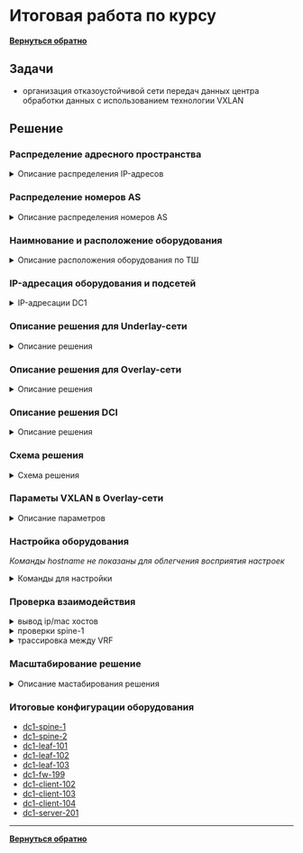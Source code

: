# Итоговая работа по курсу
[**Вернуться обратно**](https://github.com/takmenevag/otus-dc-design/tree/main/)
## Задачи
- организация отказоустойчивой сети передач данных центра обработки данных с использованием технологии VXLAN

## Решение

### Распределение адресного пространства
<details>
  <summary>Описание распределения IP-адресов </summary>

#### Описание:
- для площадки DC1, DC2 и DC**I** испольузется блок IP-адресов 10.Х.0.0/12
- для каджого POD в DC1 и DC2 испольузется блок IP-адресов 10.Х.0.0/14
- каждый POD в DC1 и DC2 испольузется блок IP-адресов 10.Х.0.0/14
- в каждом POD выделяется:
	- блок /15 для адресации "шкафонезависимых" сегментов в DC
	- блок /16 для адресации "шкафозависимых" сегментов в DC
	- блок /16 выделяется в резевр
- в блок /16 для POD выделяется:
	- блок /23 для каждого ТШ (до 100 шт.)
	- блок /25 для каждого spine (до 124 leaf на POD)
	- блок /25 для каждого border leaf (+/25 в резерв)
	- блок /23 для loopback интерфейсов сетевого оборудования
- адресация для сервисов и огранизации взаимодействии между ЦОД назначается из блока DCI

---
#### Вернеуровневые IP-блоки
|Блок IP-адресов |Назначение|
|:-				|:-|
|10.0.0.0/8		|Блок сетей|
|10.0.0.0/12	|DC**I**|
|10.16.0.0/12	|DC1|
|10.32.0.0/12	|DC2|
|10.48.0.0/12	|DC резерв|
|10.64.0.0/12	|DC резерв|
|10.80.0.0/12	|DC резерв|
|10.96.0.0/12	|DC резерв|
|10.112.0.0/12	|DC резерв|
|10.128.0.0/12	|резерв|
|...			|...|
|10.240.0.0/12	|резерв|

---
#### IP-блоки DCI
|Блок IP-адресов |Назначение|
|:-				|:-|
|10.0.0.0/12	|DCI|
|10.0.0.0/16	|транспорт|
|10.1.0.0/16	|резерв транспорт|
|10.8.0.0/15	|резерв|
|10.4.0.0/14	|резерв|
|10.8.0.0/14	|сервисы DC-независимые|
|10.12.0.0/14	|резерв сервисы|
|||
|10.8.0.0/14	|DCI сервисы|
|10.8.0.0/16	|сервисы|
|10.9.0.0/16	|резерв|
|10.10.0.0/15	|резерв|
|||	
|10.8.0.0/16	|DCI сервисы|
|10.8.10.0/24	|vlan10|
|10.8.20.0/24	|vlan20|
|10.8.30.0/24	|vlan30|
|10.8.40.0/24	|vlan40|

---
#### IP-блоки DC1
|Блок IP-адресов |Назначение|
|:-				|:-|
|10.16.0.0/12	|DC1|
|10.16.0.0/14	|POD1|
|10.20.0.0/14	|POD2|
|10.24.0.0/14	|резерв|
|10.28.0.0/14	|резерв|
|||
|10.16.0.0/14	|POD1|
|10.16.0.0/16	|Cеть|
|10.17.0.0/16	|ТШ+резевр|
|10.18.0.0/15	|резерв|
|||
|10.16.0.0/14	|POD1|
|10.16.0.0/16	|Cеть|
|10.17.0.0/16	|ТШ+резевр|
|10.18.0.0/15	|резерв|
---

</details>

### Распределение номеров AS
<details>
  <summary>Описание распределения номеров AS</summary>

#### Примечание:
- наименование АСО взята из распределения для 4 байтных номеров AS (leaf > 70 шт.)
- нумерация AS для лабы взята из распределения для 2 байтных номеров AS (leaf < 70 шт.) для облегчения диагностики

В связи с чем ниже приведены 2 варианта распределения номеров AS

---  
#### Для случая 2xDC, 2xPOD или 4xDC, 1xPOD, leaf < 70 шт.
|Тип	|Номер AS	|X,DC/POD 	|Y|
|:-		|:-			|:-			|:-|
|sspine	|65x00		|1-4		|-|	
|spine	|65x0y		|1-4		|1-8|
|leaf	|65xyy		|1-4		|11-84|
|boleaf	|65xyy		|1-4		|85-90|
|fw		|65xyy		|1-4		|91-95|
|br		|65xyy		|1-4		|96-99|
|host	|646yy		|1 DC/POD	|0-99|
|host	|647yy		|2 DC/POD	|0-99|
|host	|648yy		|3 DC/POD	|0-99|
|host	|649yy		|4 DC/POD	|0-99|

---
#### Для остальных вариантов DC/POD или leaf > 70 шт.
|		|	|DC		|POD	|ТШ		|Тип	|Номер|
|:-		|:-	|:-		|:-		|:-		|:-		|:-|
|**AS**	|42	|Х		|Х		|ХXX	|ХX		|Х|

#### Соответствие типа оборудования и его номера
|Тип| Оборудование|
|:-	|:-|
|0	|host|
|1	|leaf|
|2	|spine|
|3	|sspine|
|4	|fw|
|5	|-|
|6	|-|
|7	|-|
|8	|-|
|9	|br|


#### Наимнование АСО
dcX-pX-rXXX-XX-X

---
</details>

### Наимнование и расположение оборудования
<details>
  <summary>Описание расположения оборудования по ТШ </summary>

#### Примечание:
- в первой таблице приведено расположение оборудования для первых 20 ТШ
- во второй таблице оставлено оборудования для лабы
В связи с чем ниже приведены 2 варианта распределения номеров AS
--- 
#### Расположение оборудования по ТШ с резервированием места
|ТШ	|АСО	|Номер	|Примечание|
|:-	|:-		|:-		|:-|
|1	|кроссы	|-		|-|
|2	|spine	|1		||
|2	|spine	|2		|резерв|
|2	|boleaf	|1		||
|2	|boleaf	|2		|резерв|
|3	|leaf		|1,2		||
|4	|leaf		|1,2		|резерв|
|5	|leaf		|1,2		|резерв|
|6	|leaf		|1,2		|резерв|
|7	|leaf		|1,2		|резерв|
|8	|leaf		|1,2		|резерв|
|9	|fw		|1		||
|10	|br		|1		||
|11	|кроссы	|-		|-|
|12	|spine	|1		||
|12	|spine	|2		|резерв|
|12	|boleaf	|1		||
|12	|boleaf	|2		|резерв|
|13	|leaf		|1,2		||
|14	|leaf		|1,2		|резерв|
|15	|leaf		|1,2		|резерв|
|16	|leaf		|1,2		|резерв|
|17	|leaf		|1,2		|резерв|
|18	|leaf		|1,2		|резерв|
|19	|fw		|1		||
|20	|br		|1		|| 

---
#### Итоговая таблица наименования и расположения в DC1</summary>
В лабе взяты AS 65xxx для облегчения диагностики
|ТШ	|Имя для ASN		|Оборудование	|Номер AS	|Cокращение	|AS лаба|
|:-	|:-				|:-				|:-			|:-			|:-|
|2	|dc1-p1-r002-02-1	|dc1-p1-r002-sp-1	|4211002021	|spine-1		|65101|
|12	|dc1-p1-r012-02-1	|dc1-p1-r012-sp-1	|4211012021	|spine-2		|65101|
|3	|dc1-p1-r003-01-1	|dc1-p1-r003-lf-1	|4211003011	|leaf-11		|65111|
|3	|dc1-p1-r003-01-2	|dc1-p1-r003-lf-2	|4211003012	|leaf-12		|65112|
|13	|dc1-p1-r013-01-1	|dc1-p1-r013-lf-1	|4211013011	|leaf-13		|65113|
|13	|dc1-p1-r013-01-2	|dc1-p1-r013-lf-2	|4211013012	|leaf-14		|65114|
|2	|dc1-p1-r002-01-1	|dc1-p1-r002-blf-1	|4211002011	|boleaf-187		|65187|
|12	|dc1-p1-r012-01-1	|dc1-p1-r012-blf-1	|4211012011	|boleaf-188		|65188|
|9	|dc1-p1-r009-04-1	|dc1-p1-r009-fw-1	|4211009041	|fw-1			|65190|
|19	|dc1-p1-r019-04-1	|dc1-p1-r019-fw-1	|4211019041	|fw-2			|65190|
|10	|dc1-p1-r010-09-1	|dc1-p1-r010-br-1	|4211010091	|br-1			|65196|
|20	|dc1-p1-r020-09-1	|dc1-p1-r020-br-1	|4211020091	|br-2			|65197|
---
</details>

### IP-адресация оборудования и подсетей
<details>
  <summary>IP-адресации DC1</summary>
  
#### В лабе подписи интерфейсов совпадают с 4 октетом loopback (для облегчения просмотра)
|Оборудование	|Интерфейс	|IP-адрес				|Назначение|
|:-				|:-			|:-					|:-|
|dc1-p1-r002-sp-1	|Loopback0	|10.16.254.1/32		|-|
|dc1-p1-r002-sp-1	|Eth1		|10.16.250.0/31		|sp1-lf.11|
|dc1-p1-r002-sp-1	|Eth2		|10.16.250.2/31		|sp1-lf.12|
|dc1-p1-r002-sp-1	|Eth3		|10.16.250.4/31		|sp1-lf.13|
|dc1-p1-r002-sp-1	|Eth4		|10.16.250.6/31		|sp1-lf.14|
|dc1-p1-r002-sp-1	|Eth5		|10.16.250.124/31	|sp1-blf.187|
|dc1-p1-r002-sp-1	|Eth6		|10.16.250.126/31	|sp1-blf.188|
| | | | |
|dc1-p1-r012-sp-1	|Loopback0	|10.16.254.2/32 	|-|
|dc1-p1-r012-sp-1	|Eth1		|10.16.251.0/31		|sp2-lf.11|
|dc1-p1-r012-sp-1	|Eth2		|10.16.251.2/31		|sp2-lf.12|
|dc1-p1-r012-sp-1	|Eth3		|10.16.251.4/31		|sp2-lf.13|
|dc1-p1-r012-sp-1	|Eth4		|10.16.251.6/31		|sp2-lf.14|
|dc1-p1-r012-sp-1	|Eth5		|10.16.251.124/31	|sp2-blf.187|
|dc1-p1-r012-sp-1	|Eth6		|10.16.251.126/31	|sp2-blf.188|
| | | | |
|dc1-p1-r003-lf-1	|Loopback0	|10.16.254.11/32 	|-|
|dc1-p1-r003-lf-1	|Eth1		|10.16.250.1/31		|sp1-lf.11|
|dc1-p1-r003-lf-1	|Eth2		|10.16.251.1/31		|sp2-lf.11|
|dc1-p1-r003-lf-2	|Loopback0	|10.16.254.12/32 		|-|
|dc1-p1-r003-lf-2	|Eth1		|10.16.250.3/31		|sp1-lf.12|
|dc1-p1-r003-lf-2	|Eth2		|10.16.251.3/31		|sp2-lf.12|
| | | | |
|dc1-p1-r013-lf-1	|Loopback0	|10.16.254.13/32 	|-|
|dc1-p1-r013-lf-1	|Eth1		|10.16.250.5/31		|sp1-lf.13|
|dc1-p1-r013-lf-1	|Eth2		|10.16.251.5/31		|sp2-lf.13|
|dc1-p1-r013-lf-2	|Loopback0	|10.16.254.14/32 	|-|
|dc1-p1-r013-lf-2	|Eth1		|10.16.250.7/31		|sp1-lf.14|
|dc1-p1-r013-lf-2	|Eth2		|10.16.251.7/31		|sp2-lf.14|
| | | | |
|dc1-p1-r002-blf-1	|Loopback0	|10.16.254.187/32 	|-|
|dc1-p1-r002-blf-1	|Eth1		|10.16.250.125/31	|sp1-blf.187|
|dc1-p1-r002-blf-1	|Eth2		|10.16.251.125/31	|sp2-blf.187|
|dc1-p1-r012-blf-1	|Loopback0	|10.16.254.188/32 	|-|
|dc1-p1-r012-blf-1	|Eth1		|10.16.250.127/31	|sp1-blf.188|
|dc1-p1-r012-blf-1	|Eth2		|10.16.251.127/31	|sp2-blf.188|
| | | | |
|dc1-p1-r003-lf-1	|Po7		|10.8.10.254/24	|Клиентская сеть, VLAN 10|
|dc1-p1-r003-lf-1	|Po8		|10.8.20.254/24	|Клиентская сеть, VLAN 20|
|dc1-p1-r013-lf-1	|Po7		|10.8.10.254/24	|Клиентская сеть, VLAN 10|
|dc1-p1-r013-lf-1	|Po8		|10.8.20.254/24	|Клиентская сеть, VLAN 20|
|dc1-lfaf-103		|Eth7	|10.8.20.254/24	|Клиентская сеть, VLAN 20|
|dc1-lfaf-103		|Eth8	|10.8.30.254/24	|Клиентская сеть, VLAN 30|
| | | | |
|dc1-client-102		|Eth0	|10.8.20.102/24	|Клиентская сеть, VLAN 20|
|dc1-client-103		|Eth0	|10.8.30.103/24	|Клиентская сеть, VLAN 30|
|dc1-client-104		|Po8		|10.8.40.104/24	|Клиентская сеть, VLAN 10|
|dc1-server-201	|Po7		|10.8.10.201/24	|Клиентская сеть, VLAN 10|
|dc1-server-201	|Po7		|10.8.20.201/24	|Клиентская сеть, VLAN 20|
|dc1-server-201	|Po7		|10.8.30.201/24	|Клиентская сеть, VLAN 30|
</details>


### Описание решения для Underlay-сети

<details>
  <summary>Описание решения</summary>

#### Описание

С точки зрения физической коммутации в решение предполагается:
- подключение к spine только leaf и border leaf
- подключение к leaf только хостов
- подключение к border leaf
  - DCI-каналов связи
  - межсетевых экранов площадки

В решении используется протокол маршрутизации eBGP со следующими параметрами:
- все spine одного POD в каждом DC размещены в одной AS 65x0y, где x - DC/POD, y -  третий октет в loopback первого spine POD (.y.)
- каждый leaf размещен в свой AS: leaf-xYY в AS 65xYY, где x - DC/POD, y - из третьего октета loopback leaf (.1yy.)
- на spine используются динамические peer-group с фильтром по номеру AS и транзитному блоку /25
- на leaf используются статические peer-group
- настроены keepalive-интервал 3 сек, hold time 9 сек.
- настроен maximum-paths равным 8 (по максимальному числу spine)
- настроен BGP routing updates интервал равным 0  (neighbor out-delay, установлен в 0 по умолчанию)
- настроена administrative distance равна 20 (по рекомендации Arista из предоставленной ссылке, возможно из-за iBGP между leaf в паре)
- отключена автоматическая активация BGP AFI/SFI ipv4 unicast (в данной лабе это было не обязательно)
- включен режим multi-agent model (поддежка redistribute в BGP AFI/SFI ipv4 unicast)
- включена аутентификация BGP-соседа
- настроено взаимодействие с протоколом bfd для улучшения сходимости сети
- таймеры bfd выбраны такие, чтобы сессии в EVE-NG флапали реже
</details>

  
### Описание решения для Overlay-сети
<details>
  <summary>Описание решения</summary>

В решении используется следующие параметры:
- общие параметры:
	- в overlay используется интерфейс Loopback0 на spine и leaf
	- настроено соседство между spine и leaf для BGP AFI/SFI l2vpn evpn
	- команда neighbor XXX next-hop-unchanged используется для сохранения next-hop-адреса leaf-коммутатора
	- команда redistribute learned используется для анонса MAC-адреса локальных хостов как EVPN type-2 маршрутов
	- команда neighbor XXX send-community extended используется для работы EVPN (импорта, экспорта маршрутов)
	- для маршрутизации трафика в сетевой фабрики используется модель Symmetric IRB
	- механизм ARP Suppression на коммуаторах Arista включен по умолчанию
- маршрутизация клиентских сетей:
	- для настройки шлюза на VTEP используется технология anycast gateway
	- команда ip address virtual используется для задания единого IP-адреса для anycast gateway на всех VTEP, выполняющих функцию шлюза для VLAN
	- команда ip virtual-router mac-address используется для задания единого MAC-адреса для anycast gateway, на всех VTEP, выполняющих функцию шлюза для VLAN
- параметры VNI:
	- номер L2VNI выбирается так - 1ХХХХ, где ХХХХ номер VLAN до 4000
	- номер L3VNI выбирается так - 04YYY, где 4YYY номер VLAN после 4000. Понятно что всего VLAN - 4096 
	- номер L3VNI соотносится с номером VLAN, т.к. у части вендоров L3VNI должен соответствовать VLAN
	- номер tenant выбирается так - YYY, где YYY берется из номера L3VNI (tenant-1 -> L3VNI 4001)
- параметры RT, RT:
	- параметр RD L2VNI настраивается через auto. Коммутатор сам выставляет в RID:VLAN
	- параметр RD L3VNI настраивается вручную и задается как RID:VLAN
	- параметр RT L2VNI и L3VNI настраивается вручную, чтобы он совпадал на всех VTEP, находящихся в разных AS
	- параметр RT L2VNI и L3VNI задается так - VNI:VLAN. За счет номера VNI достигается уникальность.
- параметры EVPN Multihoming:
  	- для отказоустойчивого подключения хостов используется технология EVPN Multihoming в режиме Active-Active и протокол LACP
	- для возможности огранизации отказоустойчивого подключения хостов к двух разным leaf на leaf настаивается одинаковый lacp system-id
  	- индекc коммутатора для работв EVPN Multihoming назначается от меньшего IP-адреса Loopback0 к большему (в поле IP Address в маршруте EVPN type 4)
  	- коммутатору leaf-101 присвоем индекс 0, а leaf-102 индекс 1
	- для определения Designated Forwarder (DF) использует функция mod - VLAN mod количество leaf (в лабе модель сервиса VLAN-based)
	- в качестве DF для всеx VLAN выбран dc1-leaf-101, т.к. номера VLAN деляться на 2 без остатка (10,20)
	- используется номер нечерного leaf в параметрах ниже:
		- параметр ESI 0000:0000:№ leaf:№ Port-channel:0000
		- параметр ES-Import RT 0000:№ leaf:№ Port-channel (отбрасываются два байта слева и справа в ESI). Формат записи для облегчения понимания
		- парамет lacp system-id 0000.№ leaf.№ Port-channel 
- взаимодействие между VRF (tenant):
	- используется два VRF (tenant), в которых размещены все клиентские подсети
	- в tenant №1 размещены VLAN 10 и 20, в tenant №2 размещены VLAN 30 и 40
	- в VLAN 10 и 20, 30 размещено по одному серверу (server-20X). Серверы реализованы в виде VRF на общей платформе
	- для анонсирования type-5 маршрутов используется команда redistribute connected в каждом VRF секции BGP
	- взаимодействие подсетей из разных VRF, осуществляется через МЭ dc1-fw-199 с использованием технологии VRF-Lite на leaf-103:
		- между МЭ dc1-fw-199 и коммутатором leaf-103 настроены два транзитных сегмента
		- для огранизации отказоустойчивого подключения dc1-fw-199 к leaf-103 используется два канала связи и технология Etherchannel (LACP)
		- на leaf-103 по одному транзитный сегмент помещены в каждый VRF
		- на dc1-fw-199 настроены оба транзитных сегмента без разделения на VRF
	- взаимодействие межу МЭ dc1-fw-199 (AS 65199) и  leaf-103 (AS 65103) осуществляется с использованием протокола eBGP
	- параметры протокола eBGP заданы аналогичными параметрам eBGP для underlay, кроме поддержки extended community
	- на МЭ dc1-fw-199 используется BGP AFI/SFI ipv4 unicast
	- МЭ dc1-fw-199 анонсирует в сторону leaf-103 маршрут по умолчанию
	- коммутатор leaf-103 анонсирует клиентские подсети в сторону МЭ dc1-fw-199 (являющиеся type-5 маршрутами в EVPN)
	- коммутатор leaf-103 не анонсирует маршруты до хостов (/32) в сторону МЭ dc1-fw-199 (являющиеся type-2 маршрутами в EVPN)
	- запрет анонса маршрутов /32 реализуется с ипользованием префикс-листа - анонсировать клиентские подсети (10.8.X.X) с маской не длиннее /31
</details>

### Описание решения DCI
<details>
  <summary>Описание решения</summary>

описание
</details>

### Cхема решения
<details>
  <summary>Cхема решения</summary>

![Изображение](https://github.com/takmenevag/otus-dc-design/blob/main/labs/lab8/scheme/lab8_scheme.PNG "Схема стенда")
</details>


### Параметы VXLAN в Overlay-сети 
<details>
  <summary>Описание параметров</summary>
  
#### В решении используется два tenant
|VRF	|Тип VNI |Номер VNI	|Номер VLAN	|Значение RT| Значение RD|
|:-			|:-		|:-		|:-		|:-			|:-|
|tenant-1	|L3VNI	|4001	|4001	|4001:4001	|RID:4001|
|tenant-1	|L2VNI	|10010	|10 	|10010:10	|RID:10|
|tenant-1	|L2VNI	|10020	|20		|10020:20	|RID:20|
| | | | |
|tenant-2	|L3VNI	|4002	|4002	|4002:4002	|RID:4002|
|tenant-2	|L2VNI	|10030	|30 	|10010:30	|RID:30|
|tenant-2	|L2VNI	|10040	|40		|10020:40	|RID:40|
</details>

### Настройка оборудования
_Команды hostname не показаны для облегчения восприятия настроек_

<details>
  <summary>Команды для настройки </summary>

- spine-1
```

```
- spine-2
```

```

- leaf-101
```

```

- leaf-102
```

```

- leaf-103
```

```

- fw-199
```
```

- server
```

```

- client-102
```
```

- client-103
```

```

- client-104
```
```

</details>


### Проверка взаимодействия

<details>
  <summary>вывод ip/mac хостов </summary>
  
```
client-102> show ip all
NAME   IP/MASK              GATEWAY           MAC                DNS
client-10.8.20.102/24       10.8.20.254       00:50:79:66:68:08  

client-102> show arp
00:00:00:00:ca:fe  10.8.20.254 expires in 101 seconds 
```
```
client-103> show ip all
NAME   IP/MASK              GATEWAY           MAC                DNS
client-10.8.30.103/24       10.8.30.254       00:50:79:66:68:09  

client-103> show arp        
00:00:00:00:ca:fe  10.8.30.254 expires in 114 seconds 
```
```
client-104#show interfaces | i address|Vlan
.....
Vlan40 is up, line protocol is up (connected)
  Hardware is Vlan, address is 5000.0045.abdf (bia 5000.0045.abdf)
  Internet address is 10.8.40.104/24
  Broadcast address is 255.255.255.255
  
client-104#show ip arp
Address         Age (sec)  Hardware Addr   Interface
10.8.40.254       3:06:47  0000.0000.cafe  Vlan40, Port-Channel8
```
```
server-201#show interfaces | i address|Vlan
....
Vlan10 is up, line protocol is up (connected)
  Hardware is Vlan, address is 5000.0088.fe27 (bia 5000.0088.fe27)
  Internet address is 10.8.10.201/24
  Broadcast address is 255.255.255.255
Vlan20 is up, line protocol is up (connected)
  Hardware is Vlan, address is 5000.0088.fe27 (bia 5000.0088.fe27)
  Internet address is 10.8.20.201/24
  Broadcast address is 255.255.255.255
Vlan30 is up, line protocol is up (connected)
  Hardware is Vlan, address is 5000.0088.fe27 (bia 5000.0088.fe27)
  Internet address is 10.8.30.201/24
  Broadcast address is 255.255.255.255

server-201#show ip arp vrf all
VRF: default
Address         Age (sec)  Hardware Addr   Interface

VRF: vlan-10
Address         Age (sec)  Hardware Addr   Interface
10.8.10.254       2:30:04  0000.0000.cafe  Vlan10, Port-Channel7

VRF: vlan-20
Address         Age (sec)  Hardware Addr   Interface
10.8.20.102       0:12:21  0050.7966.6808  Vlan20, not learned
10.8.20.254       1:51:42  0000.0000.cafe  Vlan20, Port-Channel7

VRF: vlan-30
Address         Age (sec)  Hardware Addr   Interface
10.8.30.103       0:11:50  0050.7966.6809  Vlan30, not learned
10.8.30.254       2:25:11  0000.0000.cafe  Vlan30, Port-Channel7
```
```
dc1-fw-199#show interfaces | i address|Vlan
Vlan4081 is up, line protocol is up (connected)
  Hardware is Vlan, address is 5000.00ae.f703 (bia 5000.00ae.f703)
  Internet address is 10.16.25003.244/29
  Broadcast address is 255.255.255.255
Vlan4082 is up, line protocol is up (connected)
  Hardware is Vlan, address is 5000.00ae.f703 (bia 5000.00ae.f703)
  Internet address is 10.16.25003.252/29
  Broadcast address is 255.255.255.255

dc1-fw-199#show ip arp
Address         Age (sec)  Hardware Addr   Interface
10.16.25003.241      0:00:01  5000.0003.3766  Vlan4081, Port-Channel1
10.16.25003.249      0:00:02  5000.0003.3766  Vlan4082, Port-Channel1
```

</details>

<details>
  <summary>проверки spine-1</summary>
  
```

```
</details>

<details>
  <summary>трассировка между VRF</summary>

- из VRF tenant-1 в VRF tenant-2 \
_client-102 подключен к leaf-103, поэтому в трассировке только leaf-103 и fw-199_
```

```

- из VRF tenant-2 в VRF tenant-2 \
_client-104 подключен к leaf-101, поэтому в трассировке еще leaf-103_
```
```
</details>

### Масштабирование решение
<details>
  <summary>Описание мастабирования решения</summary>
  
#### Решение поддерживает следующие возможности мастабирования:
- увеличение числа DC до 4 шт. или POD до 2 шт. в каждом DC (с использованием 2 байтных номеров AS)
- увеличение числа DC до 8 шт., POD до 4 шт. в кажом DC (с использованием 4 байтных номеров AS)
- увеличение числа spine в каждом POD до 6-8 шт. (ограничение по количеству uplink-портов на leaf)
- увеличение числа leaf в каждом POD до 70 или с использованием 2 байтных номеров AS
- увеличение числа leaf в каждом POD до 127 шт. с использованием 2 байтных номеров AS в зависимости от: 
	- портовой емкости spine (128 портов)
	- размера транспортного сегмента (сеть с маской /25)
	- физических ограничений по размещению leaf (1U) и spine (4U)
- увеличение числа tenant до 90 шт.
- увеличение числа сетевых сегментов в каждом tenant до исчерпания блока 10.8.0.0/14  

Отдельно отметим, что увеличение числа DC потребует увеличение количества каналов связи между ними. \
В зависимости от итоговой технической возможности по огранизации данных каналов связи, возможно \
изменение физической архитектуры сегмента DCI
</details>

### Итоговые конфигурации оборудования
- [dc1-spine-1](https://github.com/takmenevag/otus-dc-design/blob/main/labs/lab8/config/dc1-spine-1.txt)
- [dc1-spine-2](https://github.com/takmenevag/otus-dc-design/blob/main/labs/lab8/config/dc1-spine-2.txt)
- [dc1-leaf-101](https://github.com/takmenevag/otus-dc-design/blob/main/labs/lab8/config/dc1-leaf-101.txt)
- [dc1-leaf-102](https://github.com/takmenevag/otus-dc-design/blob/main/labs/lab8/config/dc1-leaf-102.txt)
- [dc1-leaf-103](https://github.com/takmenevag/otus-dc-design/blob/main/labs/lab8/config/dc1-leaf-103.txt)
- [dc1-fw-199](https://github.com/takmenevag/otus-dc-design/blob/main/labs/lab8/config/dc1-fw-199.txt)
- [dc1-client-102](https://github.com/takmenevag/otus-dc-design/blob/main/labs/lab8/config/dc1-client-102.txt)
- [dc1-client-103](https://github.com/takmenevag/otus-dc-design/blob/main/labs/lab8/config/dc1-client-103.txt)
- [dc1-client-104](https://github.com/takmenevag/otus-dc-design/blob/main/labs/lab8/config/dc1-client-104.txt)
- [dc1-server-201](https://github.com/takmenevag/otus-dc-design/blob/main/labs/lab8/config/dc1-server-201.txt)
---

[**Вернуться обратно**](https://github.com/takmenevag/otus-dc-design/tree/main/)
